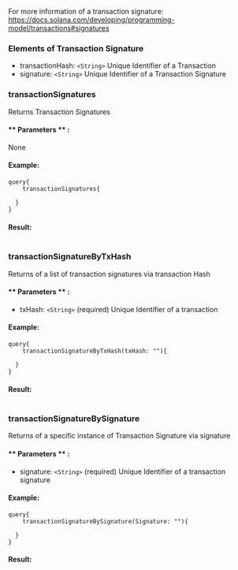 For more information of a transaction signature: https://docs.solana.com/developing/programming-model/transactions#signatures

### Elements of Transaction Signature
* transactionHash: `<String>` Unique Identifier of a Transaction
* signature: `<String>` Unique Identifier of a Transaction Signature

### transactionSignatures
Returns Transaction Signatures


#### ** Parameters ** : 

None

#### Example:
```
query{
	transactionSignatures{
  
  }
}
```

#### Result:
```

```

### transactionSignatureByTxHash
Returns of a list of transaction signatures via transaction Hash


#### ** Parameters ** : 
* txHash: `<String>` (required) Unique Identifier of a transaction 


#### Example:
```
query{
	transactionSignatureByTxHash(txHash: ""){
  
  }
}
```

#### Result:
```

```

### transactionSignatureBySignature
Returns of a specific instance of Transaction Signature via signature


#### ** Parameters ** : 
* signature: `<String>` (required) Unique Identifier of a transaction signature 


#### Example:
```
query{
	transactionSignatureBySignature(Signature: ""){
  
  }
}
```

#### Result:
```

```
